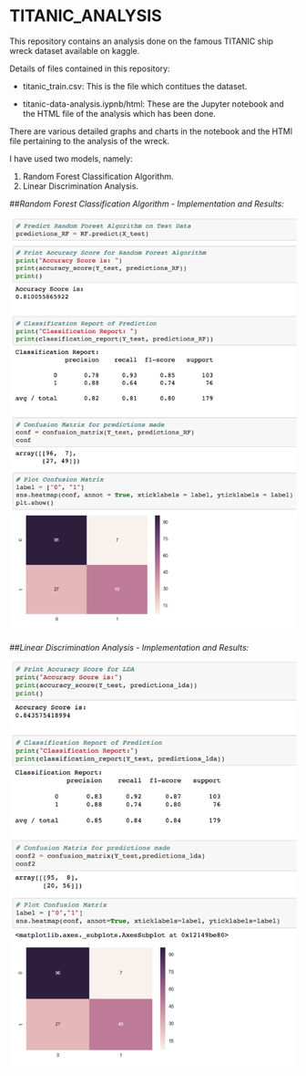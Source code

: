 # TITANIC_ANALYSIS

This repository contains an analysis done on the famous TITANIC ship wreck dataset available on kaggle.

Details of files contained in this repository:
* titanic_train.csv: This is the file which contitues the dataset.

* titanic-data-analysis.iypnb/html: These are the Jupyter notebook and the HTML file of the analysis which has been done.

There are various detailed graphs and charts in the notebook and the HTMl file pertaining to the analysis of the wreck.

I have used two models, namely:

  1) Random Forest Classification Algorithm.
  2) Linear Discrimination Analysis.

##_Random Forest Classification Algorithm - Implementation and Results:_

  ![](screenshots/RF.png "Details of RF")

##_Linear Discrimination Analysis - Implementation and Results:_

 ![](screenshots/LDA.png "Details of LDA")
